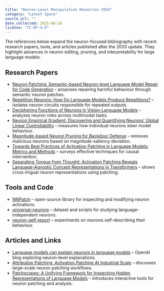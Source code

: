 ```yaml
---
title: "Neuron-Level Manipulation Resources 2034"
category: "Latent Space"
source_url: ""
date_collected: 2025-06-20
license: "CC-BY-4.0"
---
```


The references below expand the neuron-focused bibliography with recent research papers, tools, and articles published after the 2033 update. They highlight advances in neuron editing, pruning, and interpretability for large language models.

## Research Papers

- [Neuron Patching: Semantic-based Neuron-level Language Model Repair for Code Generation](https://arxiv.org/abs/2312.05356) – proposes repairing harmful behaviour through semantic neuron patches.
- [Repetition Neurons: How Do Language Models Produce Repetitions?](https://arxiv.org/abs/2410.13497) – isolates neuron circuits responsible for repeated outputs.
- [Deciphering Functions of Neurons in Vision-Language Models](https://arxiv.org/abs/2502.18485) – analyzes neuron roles across multimodal tasks.
- [Neuron Empirical Gradient: Discovering and Quantifying Neurons' Global Linear Controllability](https://arxiv.org/abs/2412.18053) – measures how individual neurons steer model behaviour.
- [Magnitude-based Neuron Pruning for Backdoor Defense](https://arxiv.org/abs/2405.17750) – removes malicious neurons based on magnitude-saliency deviation.
- [Towards Best Practices of Activation Patching in Language Models: Metrics and Methods](https://arxiv.org/abs/2309.16042) – surveys effective techniques for causal intervention.
- [Separating Tongue from Thought: Activation Patching Reveals Language-Agnostic Concept Representations in Transformers](https://arxiv.org/abs/2411.08745) – shows cross-lingual neuron representations using patching.

## Tools and Code

- [NNPatch](https://github.com/jkminder/nnpatch) – open-source library for inspecting and modifying neuron activations.
- [universal-neurons](https://github.com/wesg52/universal-neurons) – dataset and scripts for studying language-independent neurons.
- [neuron-self-report](https://github.com/eggsyntax/neuron-self-report) – experiments on neurons self-describing their behaviour.

## Articles and Links

- [Language models can explain neurons in language models](https://openai.com/index/language-models-can-explain-neurons-in-language-models/) – OpenAI blog exploring neuron-level explanations.
- [Attribution Patching: Activation Patching At Industrial Scale](https://www.neelnanda.io/mechanistic-interpretability/attribution-patching) – discusses large-scale neuron patching workflows.
- [Patchscopes: A Unifying Framework for Inspecting Hidden Representations of Language Models](https://arxiv.org/abs/2401.06102) – introduces interactive tools for neuron patching and analysis.
